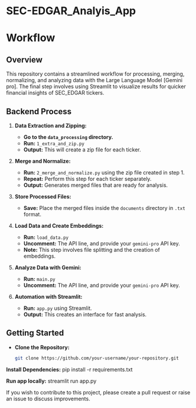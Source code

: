 # SEC-EDGAR_Analyis_App


# Workflow

## **Overview**

This repository contains a streamlined workflow for processing, merging, normalizing, and analyzing data with the Large Language Model [Gemini pro]. The final step involves using Streamlit to visualize results for quicker financial insights of SEC_EDGAR tickers.

## **Backend Process**

1. **Data Extraction and Zipping:**
   - **Go to the `data_processing` directory.**
   - **Run:** `1_extra_and_zip.py`
   - **Output:** This will create a zip file for each ticker.

2. **Merge and Normalize:**
   - **Run:** `2_merge_and_normalize.py` using the zip file created in step 1.
   - **Repeat:** Perform this step for each ticker separately.
   - **Output:** Generates merged files that are ready for analysis.

3. **Store Processed Files:**
   - **Save:** Place the merged files inside the `documents` directory in `.txt` format.

4. **Load Data and Create Embeddings:**
   - **Run:** `load_data.py`
   - **Uncomment:** The API line, and provide your `gemini-pro` API key.
   - **Note:** This step involves file splitting and the creation of embeddings.

5. **Analyze Data with Gemini:**
   - **Run:** `main.py`
   - **Uncomment:** The API line, and provide your `gemini-pro` API key.

6. **Automation with Streamlit:**
   - **Run:** `app.py` using Streamlit.
   - **Output:** This creates an interface for fast analysis.

## **Getting Started**

- **Clone the Repository:**
  ```bash
  git clone https://github.com/your-username/your-repository.git

**Install Dependencies:**
pip install -r requirements.txt

**Run app locally:**
streamlit run app.py

If you wish to contribute to this project, please create a pull request or raise an issue to discuss improvements.



